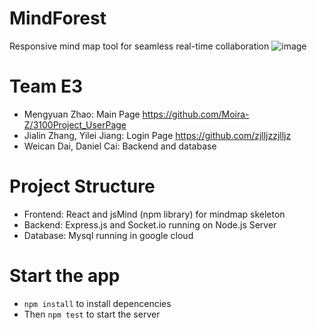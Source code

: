# MindForest
Responsive mind map tool for seamless real-time collaboration
![image](https://user-images.githubusercontent.com/79785628/163191545-61a69c2b-0ed7-4ba9-b20b-7373b81fe8db.png)
# Team E3
* Mengyuan Zhao: Main Page https://github.com/Moira-Z/3100Project_UserPage 
* Jialin Zhang, Yilei Jiang: Login Page https://github.com/zjlljzzjlljz 
* Weican Dai, Daniel Cai: Backend and database


# Project Structure
  * Frontend: React and jsMind (npm library) for mindmap skeleton
  * Backend: Express.js and Socket.io running on Node.js Server
  * Database: Mysql running in google cloud
# Start the app
  * `npm install` to install depencencies
  * Then `npm test` to start the server
